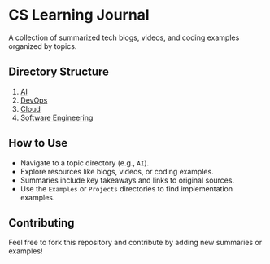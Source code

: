 # CS Learning Journal

A collection of summarized tech blogs, videos, and coding examples organized by topics.

## Directory Structure
1. [AI](./AI)
2. [DevOps](./DevOps)
3. [Cloud](./Cloud)
4. [Software Engineering](./SoftwareEngineering)

## How to Use
- Navigate to a topic directory (e.g., `AI`).
- Explore resources like blogs, videos, or coding examples.
- Summaries include key takeaways and links to original sources.
- Use the `Examples` or `Projects` directories to find implementation examples.

## Contributing
Feel free to fork this repository and contribute by adding new summaries or examples!

